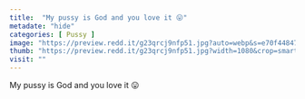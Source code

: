 ```yaml
---
title:  "My pussy is God and you love it 😛"
metadate: "hide"
categories: [ Pussy ]
image: "https://preview.redd.it/g23qrcj9nfp51.jpg?auto=webp&s=e70f448470bc17163614e58ce431ca6f58e5a488"
thumb: "https://preview.redd.it/g23qrcj9nfp51.jpg?width=1080&crop=smart&auto=webp&s=1fa4930979f409c987083b51031792c1a01998a0"
visit: ""
---
```

My pussy is God and you love it 😛
